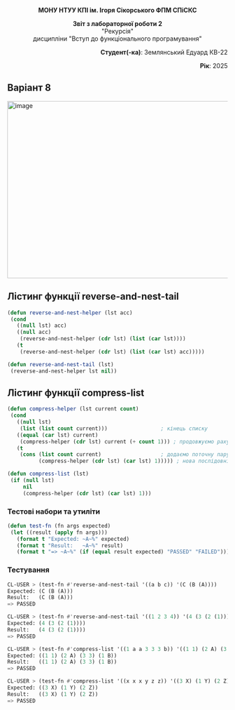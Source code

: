 <p align="center"><b>МОНУ НТУУ КПІ ім. Ігоря Сікорського ФПМ СПіСКС</b></p>
 <p align="center">
 <b>Звіт з лабораторної роботи 2</b><br/>
 "Рекурсія"<br/>
 дисципліни "Вступ до функціонального програмування"
 </p>
 <p align="right"><b>Студент(-ка)</b>: Землянський Едуард КВ-22</p>
 <p align="right"><b>Рік</b>: 2025</p>

## Варіант 8

<img width="798" height="404" alt="image" src="https://github.com/user-attachments/assets/7049478b-04e3-4198-9583-1a7a3bb32387" />

 ## Лістинг функції reverse-and-nest-tail
 ```lisp
(defun reverse-and-nest-helper (lst acc)
  (cond
    ((null lst) acc)
    ((null acc)
     (reverse-and-nest-helper (cdr lst) (list (car lst))))
    (t
     (reverse-and-nest-helper (cdr lst) (list (car lst) acc)))))

(defun reverse-and-nest-tail (lst)
  (reverse-and-nest-helper lst nil))
 ```
 
 ## Лістинг функції compress-list
 ```lisp
(defun compress-helper (lst current count)
  (cond
    ((null lst)
     (list (list count current)))                 ; кінець списку
    ((equal (car lst) current)
     (compress-helper (cdr lst) current (+ count 1))) ; продовжуємо рахунок
    (t
     (cons (list count current)                   ; додаємо поточну пару
           (compress-helper (cdr lst) (car lst) 1))))) ; нова послідовність

(defun compress-list (lst)
  (if (null lst)
      nil
      (compress-helper (cdr lst) (car lst) 1)))
 ```

### Тестові набори та утиліти
 ```lisp
(defun test-fn (fn args expected)
  (let ((result (apply fn args)))
    (format t "Expected: ~A~%" expected)
    (format t "Result:   ~A~%" result)
    (format t "=> ~A~%" (if (equal result expected) "PASSED" "FAILED"))))
 ```

 ### Тестування
 ```lisp
CL-USER > (test-fn #'reverse-and-nest-tail '((a b c)) '(C (B (A))))
Expected: (C (B (A)))
Result:   (C (B (A)))
=> PASSED

CL-USER > (test-fn #'reverse-and-nest-tail '((1 2 3 4)) '(4 (3 (2 (1)))))
Expected: (4 (3 (2 (1))))
Result:   (4 (3 (2 (1))))
=> PASSED

CL-USER > (test-fn #'compress-list '((1 a a 3 3 3 b)) '((1 1) (2 A) (3 3) (1 B)))
Expected: ((1 1) (2 A) (3 3) (1 B))
Result:   ((1 1) (2 A) (3 3) (1 B))
=> PASSED

CL-USER > (test-fn #'compress-list '((x x x y z z)) '((3 X) (1 Y) (2 Z)))
Expected: ((3 X) (1 Y) (2 Z))
Result:   ((3 X) (1 Y) (2 Z))
=> PASSED
 ```



